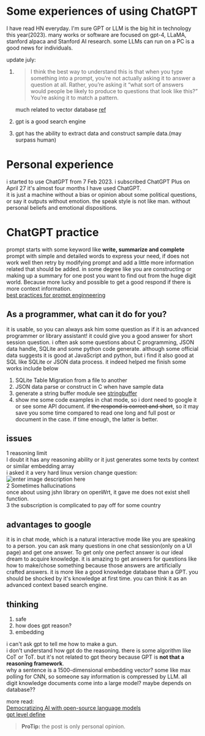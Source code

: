﻿# Some experiences of using ChatGPT

I have read HN everyday. I'm sure GPT or LLM is the big hit in technology this year(2023). many works or software are focused on gpt-4, LLaMA, stanford alpaca and Stanford AI research. some LLMs can run on a PC is a good news for individuals.  

update july:  
1. >I think the best way to understand this is that when you type something into a prompt, you’re not actually asking it to answer a question at all. Rather, you’re asking it “what sort of answers would people be likely to produce to questions that look like this?” You’re asking it to match a pattern.
   
   much related to vector database [ref](https://www.ben-evans.com/benedictevans/2023/7/2/working-with-ai)  
2. gpt is a good search engine
3. gpt has the ability to extract data and construct sample data.(may surpass human)

# Personal experience

i started to use ChatGPT from 7 Feb 2023. i subscribed ChatGPT Plus on April 27
it's almost four months I have used ChatGPT.  
it is just a machine without a bias or opinion about some political questions, or say it outputs without emotion. the speak style is not like man. without personal beliefs and emotional dispositions.
# ChatGPT practice
prompt starts with some keyword like **write, summarize and complete**   
prompt with simple and detailed words to express your need,
if does not work well then retry by modifying prompt and add a little more information related that should be added.
in some degree like you are constructing or making up a summary for one post you want to find out from the huge digit world.
Because more lucky and possible to get a good respond if there is more context information.  
[best practices for prompt enginneering](https://help.openai.com/en/articles/6654000-best-practices-for-prompt-engineering-with-openai-api)
## As a programmer, what can it do for you?

it is usable, so you can always ask him some question as if it is an advanced programmer or library assistant!
it could give you a good answer for short session question.
i often ask some questions about C programming, JSON data handle, SQLite and some python code generate.
although some official data suggests it is good at JavaScript and python, but i find it also good at SQL like SQLite or JSON data process.
it indeed helped me finish some works include below

1. SQLite Table Migration from a file to another
2. JSON data parse or construct in C when have sample data
3. generate a string buffer module see [stringbuffer](https://github.com/goog/stringbuffer)
4. show me some code examples in chat mode, so i dont need to google it or see some API document. if ~~the respond is correct and short~~, so it may save you some time compared to read one long and full post or document in the case. if time enough, the latter is better.

## issues

1 reasoning limit  
I doubt it has any reasoning ability or it just generates some texts by context or similar embedding array  
i asked it a very hard linux version change question:  
![enter image description here](https://i.ibb.co/t2BhMw5/x-20230528064051.png)   
2 Sometimes hallucinations  
once about using jshn library on openWrt, it gave me does not exist shell function.  
3 the subscription is complicated to pay off for some country 


## advantages to google
it is in chat mode, which is a natural interactive mode like you are speaking to a person.
you can ask many questions in one chat session(only on a UI page) and get one answer. To get only one perfect answer is our ideal dream to acquire knowledge.
it is amazing to get answers for questions like how to make/chose something because those answers are artificially crafted answers. it is more like a good knowledge database than a GPT. you should be shocked by it's knowledge at first time. 
you can think it as an advanced context based search engine.
## thinking

1. safe
2. how does gpt reason? 
3. embedding

i can't ask gpt to tell me how to make a gun.  
i don't understand how gpt do the reasoning. there is some algorithm like CoT or ToT. but it's not related to gpt theory because GPT is **not that a reasoning framework**.  
why a sentence is a 1500-dimensional embedding vector? some like max polling for CNN, so someone say information is compressed by LLM. all digit knowledge documents come into a large model? maybe depends on database??

more read:  
[Democratizing AI with open-source language models](https://lwn.net/Articles/931853/)  
[gpt level define](https://github.com/goog/gpt-level)



> **ProTip:** the post is only personal opinion.




